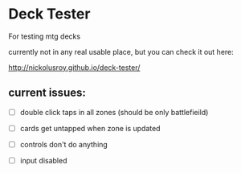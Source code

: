 # Deck Tester

For testing mtg decks

currently not in any real usable place, but you can check it out here:

http://nickolusroy.github.io/deck-tester/



current issues:
--

- [ ] double click taps in all zones (should be only battlefieild)
- [ ] cards get untapped when zone is updated
- [ ] controls don't do anything
- [ ] input disabled




